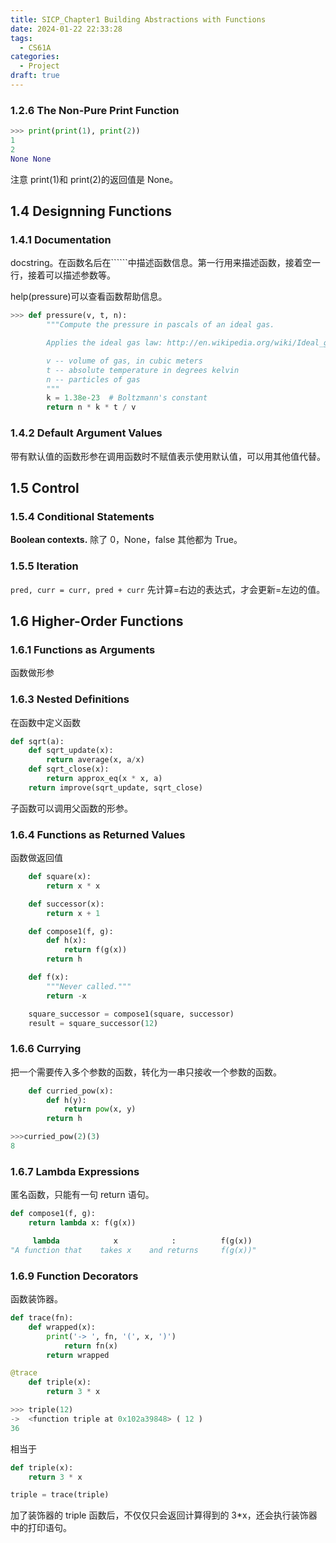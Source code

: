 ```yaml
---
title: SICP_Chapter1 Building Abstractions with Functions
date: 2024-01-22 22:33:28
tags:
  - CS61A
categories:
  - Project
draft: true
---
```


### 1.2.6 The Non-Pure Print Function

```py
>>> print(print(1), print(2))
1
2
None None
```

注意 print(1)和 print(2)的返回值是 None。

## 1.4 Designning Functions

### 1.4.1 Documentation

docstring。在函数名后在``````中描述函数信息。第一行用来描述函数，接着空一行，接着可以描述参数等。

help(pressure)可以查看函数帮助信息。

```py
>>> def pressure(v, t, n):
        """Compute the pressure in pascals of an ideal gas.

        Applies the ideal gas law: http://en.wikipedia.org/wiki/Ideal_gas_law

        v -- volume of gas, in cubic meters
        t -- absolute temperature in degrees kelvin
        n -- particles of gas
        """
        k = 1.38e-23  # Boltzmann's constant
        return n * k * t / v
```

### 1.4.2 Default Argument Values

带有默认值的函数形参在调用函数时不赋值表示使用默认值，可以用其他值代替。

## 1.5 Control

### 1.5.4 Conditional Statements

**Boolean contexts.** 除了 0，None，false 其他都为 True。

### 1.5.5 Iteration

`pred, curr = curr, pred + curr` 先计算=右边的表达式，才会更新=左边的值。

## 1.6 Higher-Order Functions

### 1.6.1 Functions as Arguments

函数做形参

### 1.6.3 Nested Definitions

在函数中定义函数

```py
def sqrt(a):
    def sqrt_update(x):
        return average(x, a/x)
    def sqrt_close(x):
        return approx_eq(x * x, a)
    return improve(sqrt_update, sqrt_close)
```

子函数可以调用父函数的形参。

### 1.6.4 Functions as Returned Values

函数做返回值

```py
    def square(x):
        return x * x

    def successor(x):
        return x + 1

    def compose1(f, g):
        def h(x):
            return f(g(x))
        return h

    def f(x):
        """Never called."""
        return -x

    square_successor = compose1(square, successor)
    result = square_successor(12)
```

### 1.6.6 Currying

把一个需要传入多个参数的函数，转化为一串只接收一个参数的函数。

```py
    def curried_pow(x):
        def h(y):
            return pow(x, y)
        return h

>>>curried_pow(2)(3)
8
```

### 1.6.7 Lambda Expressions

匿名函数，只能有一句 return 语句。

```py
def compose1(f, g):
    return lambda x: f(g(x))
```

```py
     lambda            x            :          f(g(x))
"A function that    takes x    and returns     f(g(x))"
```

### 1.6.9 Function Decorators

函数装饰器。

```py
def trace(fn):
    def wrapped(x):
        print('-> ', fn, '(', x, ')')
            return fn(x)
        return wrapped

@trace
    def triple(x):
        return 3 * x

>>> triple(12)
->  <function triple at 0x102a39848> ( 12 )
36
```

相当于

```py
def triple(x):
    return 3 * x

triple = trace(triple)
```

加了装饰器的 triple 函数后，不仅仅只会返回计算得到的 3\*x，还会执行装饰器中的打印语句。
